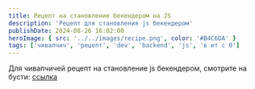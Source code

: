 ```yaml
---
title: Рецепт на становление бекендером на JS
description: 'Рецепт для становления js бекендером'
publishDate: 2024-08-26 16:02:00
heroImage: { src: '../../images/recipe.png', color: '#B4C6DA' }
tags: ['чивапчич', 'рецепт', 'dev', 'backend', 'js', 'в ит с 0']
---
```


Для чивапчичей рецепт на становление js бекендером, смотрите на бусти: [ссылка](https://boosty.to/mrhook/posts/9c6bec87-7e79-44f0-a2d7-ed2ccd829f7c)

